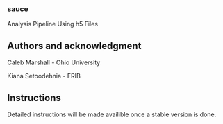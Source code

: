 ### sauce

Analysis Pipeline Using h5 Files

## Authors and acknowledgment

Caleb Marshall - Ohio University

Kiana Setoodehnia - FRIB

## Instructions
Detailed instructions will be made availible once a stable version is done. 



